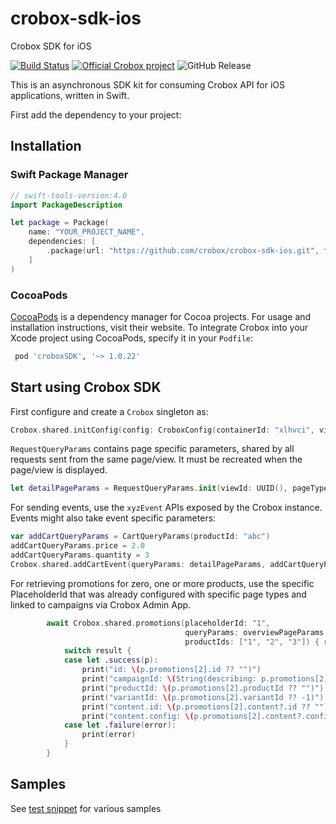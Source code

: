 # crobox-sdk-ios
Crobox SDK for iOS

[![Build Status](https://github.com/crobox/crobox-sdk-ios/actions/workflows/ci.yml/badge.svg)](https://github.com/crobox/crobox-sdk-ios/actions?query=main)
[![Official Crobox project](https://img.shields.io/badge/project-official-green.svg?colorA=303033&colorB=ff8a2c&label=Crobox)](https://crobox.com/)
![GitHub Release](https://img.shields.io/github/v/release/crobox/crobox-sdk-ios?include_prereleases)

This is an asynchronous SDK kit for consuming Crobox API for iOS applications, written in Swift.

First add the dependency to your project:


## Installation

### Swift Package Manager

```swift
// swift-tools-version:4.0
import PackageDescription

let package = Package(
    name: "YOUR_PROJECT_NAME",
    dependencies: [
        .package(url: "https://github.com/crobox/crobox-sdk-ios.git", from: "{{ latest_version }}"),
    ]
)
```

### CocoaPods

[CocoaPods](https://cocoapods.org) is a dependency manager for Cocoa projects. For usage and installation instructions, visit their website.
 To integrate Crobox into your Xcode project using CocoaPods, specify it in your `Podfile`:

```ruby
 pod 'croboxSDK', '~> 1.0.22'
```

## Start using Crobox SDK

First configure and create a `Crobox` singleton as:

```swift
Crobox.shared.initConfig(config: CroboxConfig(containerId: "xlhvci", visitorId: UUID.init(), localeCode: .en_US))
```

`RequestQueryParams` contains page specific parameters, shared by all requests sent from the same page/view.
It must be recreated when the page/view is displayed.
```swift
let detailPageParams = RequestQueryParams.init(viewId: UUID(), pageType : .PageDetail, customProperties: ["test":"test"])
```

For sending events, use the `xyzEvent` APIs exposed by the Crobox instance.
Events might also take event specific parameters:

```swift
var addCartQueryParams = CartQueryParams(productId: "abc")
addCartQueryParams.price = 2.0
addCartQueryParams.quantity = 3
Crobox.shared.addCartEvent(queryParams: detailPageParams, addCartQueryParams: addCartQueryParams)
```

For retrieving promotions for zero, one or more products, use the specific PlaceholderId that was already configured with specific page types and linked to campaigns via Crobox Admin App.

```swift
        await Crobox.shared.promotions(placeholderId: "1",
                                       queryParams: overviewPageParams,
                                       productIds: ["1", "2", "3"]) { result in
            switch result {
            case let .success(p):
                print("id: \(p.promotions[2].id ?? "")")
                print("campaignId: \(String(describing: p.promotions[2].campaignId))")
                print("productId: \(p.promotions[2].productId ?? "")")
                print("variantId: \(p.promotions[2].variantId ?? -1)")
                print("content.id: \(p.promotions[2].content?.id ?? "")")
                print("content.config: \(p.promotions[2].content?.config?.data ?? [:])")
            case let .failure(error):
                print(error)
            }
        }

```

## Samples

See [test snippet](app/app/ViewController.swift) for various samples

